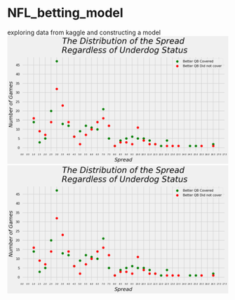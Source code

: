 # NFL_betting_model
exploring data from kaggle and constructing a model 
![Distribtuion_spread_underdog](https://github.com/acoco10/NFL_betting_EDA/blob/main/graphs/Dist_allQB.png)
![Distribution_spread](https://github.com/acoco10/NFL_betting_EDA/blob/main/graphs/Dist_allQB.png)
